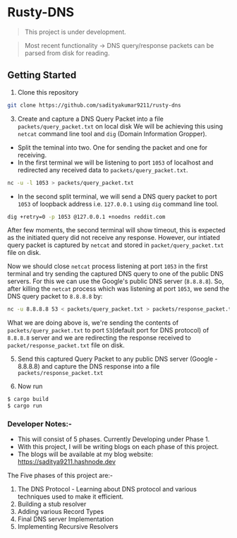 # Rusty-DNS
> This project is under development.

> Most recent functionality -> DNS query/response packets can be parsed from disk for reading.

## Getting Started
1. Clone this repository
```zsh
git clone https://github.com/sadityakumar9211/rusty-dns
```

3. Create and capture a DNS Query Packet into a file `packets/query_packet.txt` on local disk
We will be achieving this using `netcat` command line tool and `dig` (Domain Information Gropper).
- Split the teminal into two. One for sending the packet and one for receiving.
- In the first terminal we will be listening to port `1053` of localhost and redirected any received data to `packets/query_packet.txt`.
```zsh
nc -u -l 1053 > packets/query_packet.txt
```
- In the second split terminal, we will send a DNS query packet to port `1053` of loopback address i.e. `127.0.0.1` using `dig` command line tool.
```zsh
dig +retry=0 -p 1053 @127.0.0.1 +noedns reddit.com
```
After few moments, the second terminal will show timeout, this is expected as the initiated query did not receive any response. However, our intiated query packet is captured by `netcat` and stored in `packet/query_packet.txt` file on disk.

Now we should close `netcat` process listening at port `1053` in the first terminal and try sending the captured DNS query to one of the public DNS servers. For this we can use the Google's public DNS server (`8.8.8.8`). So, after killing the `netcat` process which was listening at port `1053`, we send the DNS query packet to `8.8.8.8` by:
```zsh
nc -u 8.8.8.8 53 < packets/query_packet.txt > packets/response_packet.txt
```
What we are doing above is, we're sending the contents of `packets/query_packet.txt` to port `53`(default port for DNS protocol) of `8.8.8.8` server and we are redirecting the response received to `packet/response_packet.txt` file on disk.

5. Send this captured Query Packet to any public DNS server (Google - 8.8.8.8) and capture the DNS response into a file `packets/response_packet.txt`

7. Now run
```zsh
$ cargo build
$ cargo run
```

### Developer Notes:-
- This will consist of 5 phases. Currently Developing under Phase 1.
- With this project, I will be writing blogs on each phase of this project.
- The blogs will be available at my blog website: https://saditya9211.hashnode.dev


The Five phases of this project are:-
1. The DNS Protocol - Learning about DNS protocol and various techniques used to make it efficient.
2. Building a stub resolver
3. Adding various Record Types
4. Final DNS server Implementation
5. Implementing Recursive Resolvers
